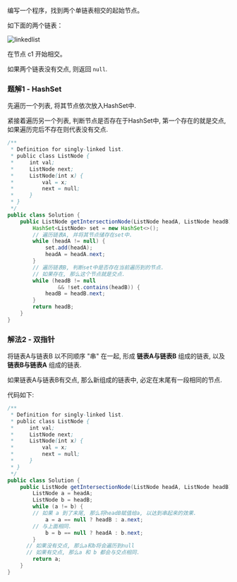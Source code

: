 编写一个程序，找到两个单链表相交的起始节点。

如下面的两个链表：

![linkedlist](https://assets.leetcode-cn.com/aliyun-lc-upload/uploads/2018/12/14/160_statement.png)

在节点 c1 开始相交。

如果两个链表没有交点, 则返回 `null`.


### 题解1 - HashSet

先遍历一个列表, 将其节点依次放入HashSet中.

紧接着遍历另一个列表, 判断节点是否存在于HashSet中, 第一个存在的就是交点, 如果遍历完后不存在则代表没有交点.

```java
/**
 * Definition for singly-linked list.
 * public class ListNode {
 *     int val;
 *     ListNode next;
 *     ListNode(int x) {
 *         val = x;
 *         next = null;
 *     }
 * }
 */
public class Solution {
    public ListNode getIntersectionNode(ListNode headA, ListNode headB) {
        HashSet<ListNode> set = new HashSet<>();
        // 遍历链表A, 并将其节点储存在set中.
        while (headA != null) {
        	set.add(headA);
        	headA = headA.next;
        }
        // 遍历链表B, 判断set中是否存在当前遍历到的节点.
        // 如果存在, 那么这个节点就是交点.
        while (headB != null 
        		&& !set.contains(headB)) {
        	headB = headB.next;
        }
        return headB;
    }
}
```

### 解法2 - 双指针

将链表A与链表B 以不同顺序 "串" 在一起, 形成 **链表A与链表B** 组成的链表, 以及 **链表B与链表A** 组成的链表.

如果链表A与链表B有交点, 那么新组成的链表中, 必定在末尾有一段相同的节点.

代码如下:

```java
/**
 * Definition for singly-linked list.
 * public class ListNode {
 *     int val;
 *     ListNode next;
 *     ListNode(int x) {
 *         val = x;
 *         next = null;
 *     }
 * }
 */
public class Solution {
    public ListNode getIntersectionNode(ListNode headA, ListNode headB) {
    	ListNode a = headA;
    	ListNode b = headB;
    	while (a != b) {
        // 如果 a 到了末尾, 那么将headB赋值给a, 以达到串起来的效果.
    		a = a == null ? headB : a.next;
        // 与上面相同.
    		b = b == null ? headA : b.next;
    	}
      // 如果没有交点, 那么a和b将会遍历到null
      // 如果有交点, 那么a 和 b 都会与交点相同.
    	return a;
    }
}
```